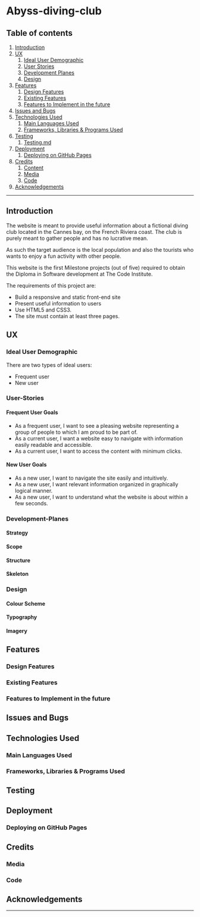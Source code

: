 # Abyss-diving-club

## Table of contents
1. [Introduction](#Introduction)
2. [UX](#UX)
    1. [Ideal User Demographic](#Ideal-User-Demographic)
    2. [User Stories](#User-Stories)
    3. [Development Planes](#Development-Planes)
    4. [Design](#Design)
3. [Features](#Features)
    1. [Design Features](#Design-Features) 
    2. [Existing Features](#Existing-Features)
    3. [Features to Implement in the future](#Features-to-Implement-in-the-future)
4. [Issues and Bugs](#Issues-and-Bugs)
5. [Technologies Used](#Technologies-Used)
     1. [Main Languages Used](#Main-Languages-Used)
     3. [Frameworks, Libraries & Programs Used](#Frameworks,-Libraries-&-Programs-Used)
6. [Testing](#Testing)
     1. [Testing.md](TESTING.md)
7. [Deployment](#Deployment)
     1. [Deploying on GitHub Pages](#Deploying-on-GitHub-Pages)
8. [Credits](#Credits)
     1. [Content](#Content)
     2. [Media](#Media)
     3. [Code](#Code)
9. [Acknowledgements](#Acknowledgements)
***

## Introduction
The website is meant to provide useful information about a fictional diving club located in the Cannes bay, on the French Riviera coast. The club is purely meant to gather people and has no lucrative mean.

As such the target audience is the local population and also the tourists who wants to enjoy a fun activity with other people.

This website is the first Milestone projects (out of five) required to obtain the Diploma in Software development at The Code Institute.

The requirements of this project are:
* Build a responsive and static front-end site 
* Present useful information to users 
* Use HTML5 and CSS3. 
* The site must contain at least three pages.

## UX
### Ideal User Demographic
There are two types of ideal users:
* Frequent user
* New user

### User-Stories
#### Frequent User Goals
* As a frequent user, I want to see a pleasing website representing a group of people to which I am proud to be part of.
* As a current user, I want a website easy to navigate with information easily readable and accessible.
* As a current user, I want to access the content with minimum clicks.

#### New User Goals
* As a new user, I want to navigate the site easily and intuitively.
* As a new user, I want relevant information organized in graphically logical manner.
* As a new user, I want to understand what the website is about within a few seconds.

### Development-Planes
#### Strategy
#### Scope
#### Structure
#### Skeleton

### Design
#### Colour Scheme
#### Typography
#### Imagery

## Features
### Design Features
### Existing Features
### Features to Implement in the future

## Issues and Bugs 

## Technologies Used
### Main Languages Used
### Frameworks, Libraries & Programs Used

## Testing

## Deployment
### Deploying on GitHub Pages
    
## Credits 
### Media
### Code 

## Acknowledgements

***
